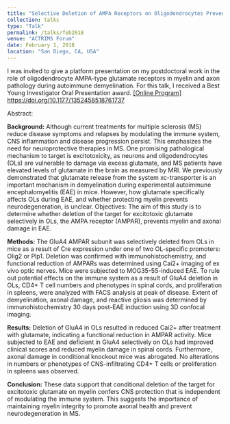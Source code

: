 ```yaml
---
title: "Selective Deletion of AMPA Receptors on Oligodendrocytes Prevents Demyelination and Axonal Injury in Autoimmune Demyelination."
collection: talks
type: "Talk"
permalink: /talks/feb2018
venue: "ACTRIMS Forum"
date: February 1, 2018
location: "San Diego, CA, USA"
---
```


I was invited to give a platform presentation on my postdoctoral work in the role of oligodendrocyte AMPA-type glutamate receptors in myelin and axon pathology during autoimmune demyelination. For this talk, I received a Best Young Investigator Oral Presentation award. <a href="https://actrims.confex.com/actrims/2018/meetingapp.cgi/Paper/3099" target="_blank">[Online Program]</a> <a href="https://doi.org/10.1177/1352458518761737" target="_blank">https://doi.org/10.1177/1352458518761737</a>

Abstract:

<b>Background:</b> Although current treatments for multiple sclerosis (MS) reduce disease symptoms and relapses by modulating the immune system, CNS inflammation and disease progression persist. This emphasizes the need for neuroprotective therapies in MS. One promising pathological mechanism to target is excitotoxicity, as neurons and oligodendrocytes (OLs) are vulnerable to damage via excess glutamate, and MS patients have elevated levels of glutamate in the brain as measured by MRI. We previously demonstrated that glutamate release from the system xc-transporter is an important mechanism in demyelination during experimental autoimmune encephalomyelitis (EAE) in mice. However, how glutamate specifically affects OLs during EAE, and whether protecting myelin prevents neurodegeneration, is unclear.
Objectives: The aim of this study is to determine whether deletion of the target for excitotoxic glutamate selectively in OLs, the AMPA receptor (AMPAR), prevents myelin and axonal damage in EAE.

<b>Methods:</b> The GluA4 AMPAR subunit was selectively deleted from OLs in mice as a result of Cre expression under one of two OL-specific promoters: Olig2 or Plp1. Deletion was confirmed with immunohistochemistry, and functional reduction of AMPARs was determined using Cai2+ imaging of ex vivo optic nerves. Mice were subjected to MOG35-55-induced EAE. To rule out potential effects on the immune system as a result of GluA4 deletion in OLs, CD4+ T cell numbers and phenotypes in spinal cords, and proliferation in spleens, were analyzed with FACS analysis at peak of disease. Extent of demyelination, axonal damage, and reactive gliosis was determined by immunohistochemistry 30 days post-EAE induction using 3D confocal imaging.

<b>Results:</b> Deletion of GluA4 in OLs resulted in reduced Cai2+ after treatment with glutamate, indicating a functional reduction in AMPAR activity. Mice subjected to EAE and deficient in GluA4 selectively on OLs had improved clinical scores and reduced myelin damage in spinal cords. Furthermore, axonal damage in conditional knockout mice was abrogated. No alterations in numbers or phenotypes of CNS-infiltrating CD4+ T cells or proliferation in spleens was observed.

<b>Conclusion:</b> These data support that conditional deletion of the target for excitotoxic glutamate on myelin confers CNS protection that is independent of modulating the immune system. This suggests the importance of maintaining myelin integrity to promote axonal health and prevent neurodegeneration in MS.
